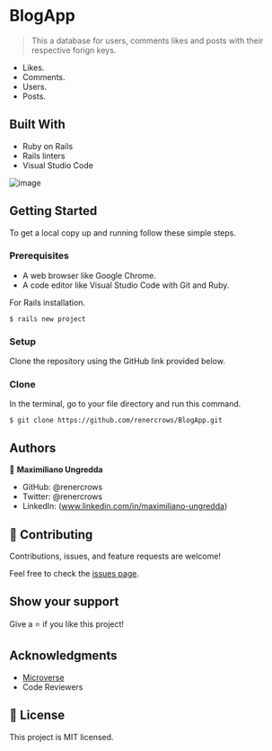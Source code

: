 # BlogApp
 
> This a database for users, comments likes and posts with their respective forign keys.

- Likes.
- Comments.
- Users.
- Posts.

## Built With

- Ruby on Rails
- Rails linters
- Visual Studio Code

![image](https://user-images.githubusercontent.com/98361289/199348084-96e2d671-5483-407f-8a6e-db5bb4fb63df.png)

## Getting Started

To get a local copy up and running follow these simple steps.

### Prerequisites

- A web browser like Google Chrome.
- A code editor like Visual Studio Code with Git and Ruby.

For Rails installation.
```
$ rails new project
```

### Setup

Clone the repository using the GitHub link provided below.

### Clone

In the terminal, go to your file directory and run this command.

```
$ git clone https://github.com/renercrows/BlogApp.git
```

## Authors

👤 **Maximiliano Ungredda**
- GitHub: @renercrows
- Twitter: @renercrows
- LinkedIn: (www.linkedin.com/in/maximiliano-ungredda)

## 🤝 Contributing

Contributions, issues, and feature requests are welcome!

Feel free to check the [issues page](https://github.com/renercrows/OOP-School-Library/tree/project1/issues).

## Show your support

Give a ⭐️ if you like this project!

## Acknowledgments

- [Microverse](https://www.microverse.org/)
- Code Reviewers

## 📝 License

This project is MIT licensed.
